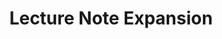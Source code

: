 ---
title: Lecture Note Expansion
description: Expanded commentaries and notes on lectures that I have taken
image:

# Badge style
style:
background: "#2a9d8f"
color: "#fff"
---